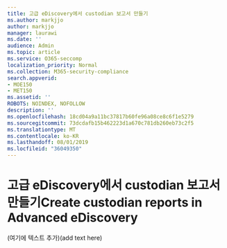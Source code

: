 ```yaml
---
title: 고급 eDiscovery에서 custodian 보고서 만들기
ms.author: markjjo
author: markjjo
manager: laurawi
ms.date: ''
audience: Admin
ms.topic: article
ms.service: O365-seccomp
localization_priority: Normal
ms.collection: M365-security-compliance
search.appverid:
- MOE150
- MET150
ms.assetid: ''
ROBOTS: NOINDEX, NOFOLLOW
description: ''
ms.openlocfilehash: 18cd04a9a11bc37817b60fe96a08ce8c6f1e5279
ms.sourcegitcommit: 73dcdafb15b462223d1a670c781db260eb73c2f5
ms.translationtype: MT
ms.contentlocale: ko-KR
ms.lasthandoff: 08/01/2019
ms.locfileid: "36049350"
---
```

# <a name="create-custodian-reports-in-advanced-ediscovery"></a><span data-ttu-id="73ed7-102">고급 eDiscovery에서 custodian 보고서 만들기</span><span class="sxs-lookup"><span data-stu-id="73ed7-102">Create custodian reports in Advanced eDiscovery</span></span>

<span data-ttu-id="73ed7-103">(여기에 텍스트 추가)</span><span class="sxs-lookup"><span data-stu-id="73ed7-103">(add text here)</span></span> 